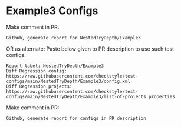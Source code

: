 # Example3 Configs
Make comment in PR:
```
Github, generate report for NestedTryDepth/Example3
```
OR as alternate:
Paste below given to PR description to use such test configs:
```
Report label: NestedTryDepth/Example3
Diff Regression config: https://raw.githubusercontent.com/checkstyle/test-configs/main/NestedTryDepth/Example3/config.xml
Diff Regression projects: https://raw.githubusercontent.com/checkstyle/test-configs/main/NestedTryDepth/Example3/list-of-projects.properties
```
Make comment in PR:
```
Github, generate report for configs in PR description
```
